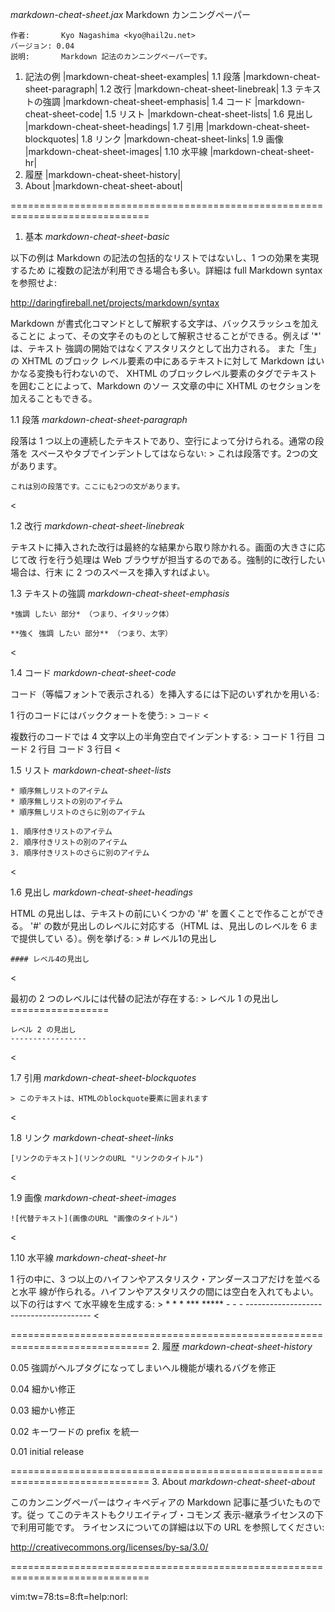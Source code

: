 *markdown-cheat-sheet.jax*	Markdown カンニングペーパー

    作者:       Kyo Nagashima <kyo@hail2u.net>
    バージョン: 0.04
    説明:       Markdown 記法のカンニングペーパーです。

1. 記法の例		|markdown-cheat-sheet-examples|
   1.1 段落		   |markdown-cheat-sheet-paragraph|
   1.2 改行		   |markdown-cheat-sheet-linebreak|
   1.3 テキストの強調	   |markdown-cheat-sheet-emphasis|
   1.4 コード		   |markdown-cheat-sheet-code|
   1.5 リスト		   |markdown-cheat-sheet-lists|
   1.6 見出し		   |markdown-cheat-sheet-headings|
   1.7 引用		   |markdown-cheat-sheet-blockquotes|
   1.8 リンク		   |markdown-cheat-sheet-links|
   1.9 画像		   |markdown-cheat-sheet-images|
   1.10 水平線		   |markdown-cheat-sheet-hr|
2. 履歴			|markdown-cheat-sheet-history|
3. About		|markdown-cheat-sheet-about|


==============================================================================
1. 基本                                           *markdown-cheat-sheet-basic*

以下の例は Markdown の記法の包括的なリストではないし、1 つの効果を実現するため
に複数の記法が利用できる場合も多い。詳細は full Markdown syntax を参照せよ:

http://daringfireball.net/projects/markdown/syntax

Markdown が書式化コマンドとして解釈する文字は、バックスラッシュを加えることに
よって、その文字そのものとして解釈させることができる。例えば '\*' は、テキスト
強調の開始ではなくアスタリスクとして出力される。 また「生」の XHTML のブロック
レベル要素の中にあるテキストに対して Markdown はいかなる変換も行わないので、
XHTML のブロックレベル要素のタグでテキストを囲むことによって、Markdown のソー
ス文章の中に XHTML のセクションを加えることもできる。


1.1 段落                                      *markdown-cheat-sheet-paragraph*

段落は 1 つ以上の連続したテキストであり、空行によって分けられる。通常の段落を
スペースやタブでインデントしてはならない: >
	これは段落です。2つの文があります。
	
	これは別の段落です。ここにも2つの文があります。
<


1.2 改行                                      *markdown-cheat-sheet-linebreak*

テキストに挿入された改行は最終的な結果から取り除かれる。画面の大きさに応じて改
行を行う処理は Web ブラウザが担当するのである。強制的に改行したい場合は、行末
に 2 つのスペースを挿入すればよい。


1.3 テキストの強調                             *markdown-cheat-sheet-emphasis*

>
	*強調 したい 部分* （つまり、イタリック体）

	**強く 強調 したい 部分** （つまり、太字）
<


1.4 コード                                         *markdown-cheat-sheet-code*

コード（等幅フォントで表示される）を挿入するには下記のいずれかを用いる:

1 行のコードにはバッククォートを使う: >
	`コード`
<

複数行のコードでは 4 文字以上の半角空白でインデントする: >
	    コード 1 行目
	    コード 2 行目
	    コード 3 行目
<


1.5 リスト                                        *markdown-cheat-sheet-lists*

>
	* 順序無しリストのアイテム
	* 順序無しリストの別のアイテム
	* 順序無しリストのさらに別のアイテム

	1. 順序付きリストのアイテム
	2. 順序付きリストの別のアイテム
	3. 順序付きリストのさらに別のアイテム
<


1.6 見出し                                     *markdown-cheat-sheet-headings*

HTML の見出しは、テキストの前にいくつかの '#' を置くことで作ることができる。
'#' の数が見出しのレベルに対応する（HTML は、見出しのレベルを 6 まで提供してい
る）。例を挙げる: >
	# レベル1の見出し

	#### レベル4の見出し
<

最初の 2 つのレベルには代替の記法が存在する: >
	レベル 1 の見出し
	=================

	レベル 2 の見出し
	-----------------
<


1.7 引用                                    *markdown-cheat-sheet-blockquotes*

>
	> このテキストは、HTMLのblockquote要素に囲まれます
<


1.8 リンク                                        *markdown-cheat-sheet-links*

>
	[リンクのテキスト](リンクのURL "リンクのタイトル")
<


1.9 画像                                         *markdown-cheat-sheet-images*

>
	![代替テキスト](画像のURL "画像のタイトル")
<


1.10 水平線                                          *markdown-cheat-sheet-hr*

1 行の中に、3 つ以上のハイフンやアスタリスク・アンダースコアだけを並べると水平
線が作られる。ハイフンやアスタリスクの間には空白を入れてもよい。以下の行はすべ
て水平線を生成する: >
	* * *
	***
	*****
	- - -
	---------------------------------------
<


==============================================================================
2. 履歴                                         *markdown-cheat-sheet-history*

0.05    強調がヘルプタグになってしまいヘル機能が壊れるバグを修正

0.04    細かい修正

0.03    細かい修正

0.02    キーワードの prefix を統一

0.01    initial release


==============================================================================
3. About                                          *markdown-cheat-sheet-about*

このカンニングペーパーはウィキペディアの Markdown 記事に基づいたものです。従っ
てこのテキストもクリエイティブ・コモンズ 表示-継承ライセンスの下で利用可能です。
ライセンスについての詳細は以下の URL を参照してください:

http://creativecommons.org/licenses/by-sa/3.0/


==============================================================================

 vim:tw=78:ts=8:ft=help:norl:
